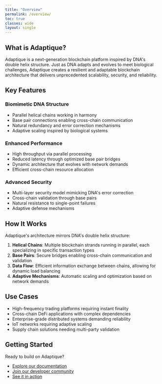 ```yaml
---
title: "Overview"
permalink: /overview/
toc: true
classes: wide
layout: single
---
```


## What is Adaptique?

Adaptique is a next-generation blockchain platform inspired by DNA's double helix structure. Just as DNA adapts and evolves to meet biological challenges, Adaptique creates a resilient and adaptable blockchain architecture that delivers unprecedented scalability, security, and reliability.

## Key Features

### Biomimetic DNA Structure
- Parallel helical chains working in harmony
- Base pair connections enabling cross-chain communication
- Natural redundancy and error correction mechanisms
- Adaptive scaling inspired by biological systems

### Enhanced Performance
- High throughput via parallel processing
- Reduced latency through optimized base pair bridges
- Dynamic architecture that evolves with network demands
- Efficient cross-chain resource allocation

### Advanced Security
- Multi-layer security model mimicking DNA's error correction
- Cross-chain validation through base pairs
- Natural resistance to single-point failures
- Adaptive defense mechanisms

## How It Works

Adaptique's architecture mirrors DNA's double helix structure:

1. **Helical Chains**: Multiple blockchain strands running in parallel, each specializing in specific transaction types
2. **Base Pairs**: Secure bridges enabling cross-chain communication and validation
3. **Data Flow**: Efficient information exchange between chains, allowing for dynamic load balancing
4. **Adaptive Mechanisms**: Automatic scaling and optimization based on network demands

## Use Cases

- High-frequency trading platforms requiring instant finality
- Cross-chain DeFi applications with complex dependencies
- Enterprise-grade distributed systems demanding reliability
- IoT networks requiring adaptive scaling
- Supply chain solutions needing multi-party validation

## Getting Started

Ready to build on Adaptique?
- [Explore our documentation](/docs/)
- [Join our developer community](/developers/)
- [See it in action](/use-cases/)
